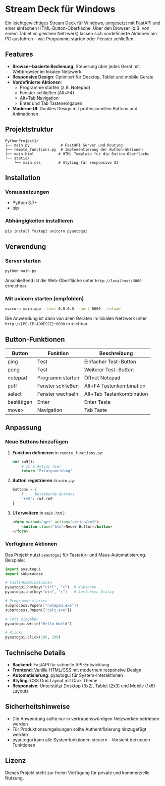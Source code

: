 # Stream Deck für Windows

Ein leichtgewichtiges Stream Deck für Windows, umgesetzt mit FastAPI und einer einfachen HTML-Button-Oberfläche. Über den Browser (z.B. von einem Tablet im gleichen Netzwerk) lassen sich vordefinierte Aktionen am PC ausführen – wie Programme starten oder Fenster schließen.

## Features

- **Browser-basierte Bedienung**: Steuerung über jedes Gerät mit Webbrowser im lokalen Netzwerk
- **Responsive Design**: Optimiert für Desktop, Tablet und mobile Geräte
- **Vordefinierte Aktionen**: 
  - Programme starten (z.B. Notepad)
  - Fenster schließen (Alt+F4)
  - Alt+Tab Navigation
  - Enter und Tab Tasteneingaben
- **Moderne UI**: Dunkles Design mit professionellen Buttons und Animationen

## Projektstruktur

```
PythonProject1/
├── main.py              # FastAPI Server und Routing
├── remote_functions.py  # Implementierung der Button-Aktionen
├── main.html           # HTML Template für die Button-Oberfläche
└── static/
    └── main.css        # Styling für responsive UI
```

## Installation

### Voraussetzungen

- Python 3.7+
- pip

### Abhängigkeiten installieren

```bash
pip install fastapi uvicorn pyautogui
```

## Verwendung

### Server starten

```bash
python main.py
```

Anschließend ist die Web-Oberfläche unter `http://localhost:8000` erreichbar.

### Mit uvicorn starten (empfohlen)

```bash
uvicorn main:app --host 0.0.0.0 --port 8000 --reload
```

Die Anwendung ist dann von allen Geräten im lokalen Netzwerk unter `http://[PC-IP-ADRESSE]:8000` erreichbar.

## Button-Funktionen

| Button     | Funktion | Beschreibung |
|------------|----------|--------------|
| ping       | Test | Einfacher Test-Button |
| pong       | Test | Weiterer Test-Button |
| notepad    | Programm starten | Öffnet Notepad |
| puff       | Fenster schließen | Alt+F4 Tastenkombination |
| select     | Fenster wechseln | Alt+Tab Tastenkombination |
| bestätigen | Enter | Enter Taste |
| move>      | Navigation | Tab Taste |

## Anpassung

### Neue Buttons hinzufügen

1. **Funktion definieren** in `remote_functions.py`:
   ```python
   def rm9():
       # Ihre Aktion hier
       return "Erfolgsmeldung"
   ```

2. **Button registrieren** in `main.py`:
   ```python
   Buttons = {
       # ... bestehende Buttons
       "rm9": rmf.rm9
   }
   ```

3. **UI erweitern** in `main.html`:
   ```html
   <form method="get" action="action/rm9">
       <button class="btn">Neuer Button</button>
   </form>
   ```

### Verfügbare Aktionen

Das Projekt nutzt `pyautogui` für Tastatur- und Maus-Automatisierung. Beispiele:

```python
import pyautogui
import subprocess

# Tastenkombinationen
pyautogui.hotkey("ctrl", "c")  # Kopieren
pyautogui.hotkey("win", "r")   # Ausführen-Dialog

# Programme starten
subprocess.Popen(["notepad.exe"])
subprocess.Popen(["calc.exe"])

# Text eingeben
pyautogui.write("Hello World")

# Klicks
pyautogui.click(100, 100)
```

## Technische Details

- **Backend**: FastAPI für schnelle API-Entwicklung
- **Frontend**: Vanilla HTML/CSS mit modernem responsive Design
- **Automatisierung**: pyautogui für System-Interaktionen
- **Styling**: CSS Grid Layout mit Dark Theme
- **Responsive**: Unterstützt Desktop (3x2), Tablet (2x3) und Mobile (1x6) Layouts

## Sicherheitshinweise

- Die Anwendung sollte nur in vertrauenswürdigen Netzwerken betrieben werden
- Für Produktionsumgebungen sollte Authentifizierung hinzugefügt werden
- pyautogui kann alle Systemfunktionen steuern - Vorsicht bei neuen Funktionen

## Lizenz

Dieses Projekt steht zur freien Verfügung für private und kommerzielle Nutzung.